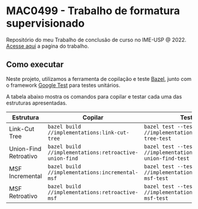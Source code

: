 # MAC0499 - Trabalho de formatura supervisionado

Repositório do meu Trabalho de conclusão de curso no IME-USP @ 2022. [Acesse aqui](https://linux.ime.usp.br/~felipen/mac0499/) a pagina do trabalho.

## Como executar

Neste projeto, utilizamos a ferramenta de copilação e teste [Bazel](https://bazel.build/), junto com o framework [Google Test](https://github.com/google/googletest) para testes unitários.

A tabela abaixo mostra os comandos para copilar e testar cada uma das estruturas apresentadas.

| Estrutura | Copilar | Testar |
| --- | --- | --- |
| Link-Cut Tree | `bazel build //implementations:link-cut-tree` | `bazel test --test_output=all //implementations:link-cut-tree-test` |
| Union-Find Retroativo | `bazel build //implementations:retroactive-union-find` | `bazel test --test_output=all //implementations:retroactive-union-find-test` |
| MSF Incremental | `bazel build //implementations:incremental-msf` | `bazel test --test_output=all //implementations:incremental-msf-test` |
| MSF Retroativo | `bazel build //implementations:retroactive-msf` | `bazel test --test_output=all //implementations:retroactive-msf-test` |
